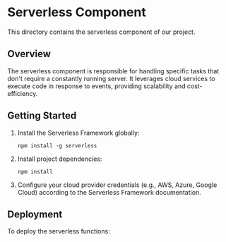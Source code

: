 # Serverless Component

This directory contains the serverless component of our project.

## Overview

The serverless component is responsible for handling specific tasks that don't require a constantly running server. It leverages cloud services to execute code in response to events, providing scalability and cost-efficiency.

## Getting Started

1. Install the Serverless Framework globally:
   ```
   npm install -g serverless
   ```

2. Install project dependencies:
   ```
   npm install
   ```

3. Configure your cloud provider credentials (e.g., AWS, Azure, Google Cloud) according to the Serverless Framework documentation.

## Deployment

To deploy the serverless functions:
